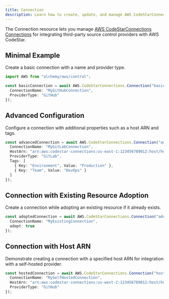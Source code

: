 ```yaml
---
title: Connection
description: Learn how to create, update, and manage AWS CodeStarConnections Connections using Alchemy Cloud Control.
---
```



The Connection resource lets you manage [AWS CodeStarConnections Connections](https://docs.aws.amazon.com/codestarconnections/latest/userguide/) for integrating third-party source control providers with AWS CodeStar.

## Minimal Example

Create a basic connection with a name and provider type.

```ts
import AWS from "alchemy/aws/control";

const basicConnection = await AWS.CodeStarConnections.Connection("basic-connection", {
  ConnectionName: "MyGitHubConnection",
  ProviderType: "GitHub"
});
```

## Advanced Configuration

Configure a connection with additional properties such as a host ARN and tags.

```ts
const advancedConnection = await AWS.CodeStarConnections.Connection("advanced-connection", {
  ConnectionName: "MyGitLabConnection",
  HostArn: "arn:aws:codestar-connections:us-east-1:123456789012:host/host-id",
  ProviderType: "GitLab",
  Tags: [
    { Key: "Environment", Value: "Production" },
    { Key: "Team", Value: "DevOps" }
  ]
});
```

## Connection with Existing Resource Adoption

Create a connection while adopting an existing resource if it already exists.

```ts
const adoptedConnection = await AWS.CodeStarConnections.Connection("adopted-connection", {
  ConnectionName: "MyExistingConnection",
  adopt: true
});
```

## Connection with Host ARN

Demonstrate creating a connection with a specified host ARN for integration with a self-hosted provider.

```ts
const hostedConnection = await AWS.CodeStarConnections.Connection("hosted-connection", {
  ConnectionName: "MySelfHostedConnection",
  HostArn: "arn:aws:codestar-connections:us-west-2:123456789012:host/host-id",
  ProviderType: "GitHub"
});
```
